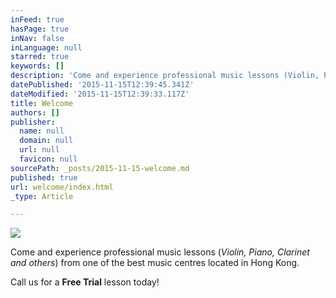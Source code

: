 ```yaml
---
inFeed: true
hasPage: true
inNav: false
inLanguage: null
starred: true
keywords: []
description: 'Come and experience professional music lessons (Violin, Piano, Clarinet and others) from one of the best music centres located in Hong Kong. Call us for a FREE TRIAL lesson today!'
datePublished: '2015-11-15T12:39:45.341Z'
dateModified: '2015-11-15T12:39:33.117Z'
title: Welcome
authors: []
publisher:
  name: null
  domain: null
  url: null
  favicon: null
sourcePath: _posts/2015-11-15-welcome.md
published: true
url: welcome/index.html
_type: Article

---
```

![](https://the-grid-user-content.s3-us-west-2.amazonaws.com/6fdeda68-d579-4450-9320-dc0a18053989.jpg)

Come and experience professional music lessons (_Violin, Piano, Clarinet and others_) from one of the best music centres located in Hong Kong.

Call us for a **Free Trial** lesson today!